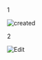 1

![created](https://user-images.githubusercontent.com/55405401/170783849-e845d3ed-028a-4fcf-a245-0b261cabc4a4.png)


2


![Edit](https://user-images.githubusercontent.com/55405401/170783936-c3f0e872-b68f-4eb9-a578-aaca49825d54.png)
